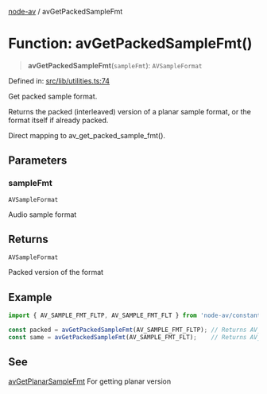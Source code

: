 [node-av](../globals.md) / avGetPackedSampleFmt

# Function: avGetPackedSampleFmt()

> **avGetPackedSampleFmt**(`sampleFmt`): `AVSampleFormat`

Defined in: [src/lib/utilities.ts:74](https://github.com/seydx/av/blob/f8631fc881b394300b1479f511d55cf1c370a87f/src/lib/utilities.ts#L74)

Get packed sample format.

Returns the packed (interleaved) version of a planar sample format,
or the format itself if already packed.

Direct mapping to av_get_packed_sample_fmt().

## Parameters

### sampleFmt

`AVSampleFormat`

Audio sample format

## Returns

`AVSampleFormat`

Packed version of the format

## Example

```typescript
import { AV_SAMPLE_FMT_FLTP, AV_SAMPLE_FMT_FLT } from 'node-av/constants';

const packed = avGetPackedSampleFmt(AV_SAMPLE_FMT_FLTP); // Returns AV_SAMPLE_FMT_FLT
const same = avGetPackedSampleFmt(AV_SAMPLE_FMT_FLT);    // Returns AV_SAMPLE_FMT_FLT
```

## See

[avGetPlanarSampleFmt](avGetPlanarSampleFmt.md) For getting planar version
